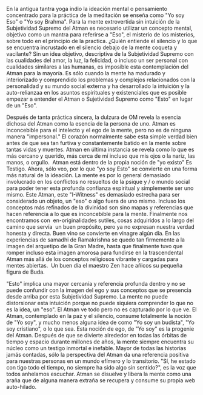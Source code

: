 


En la antigua tantra yoga indio la ideación mental o pensamiento concentrado para la práctica de la meditación se enseña como "Yo soy Eso" o "Yo soy Brahma". Para la mente extrovertida sin intuición de la Subjetividad Supremo del Atman es necesario utilizar un concepto mental, objetivo como un mantra para referirse a "Eso", el misterio de los misterios, sobre todo en el principio de la practica. ¿Quién entiende el silencio y lo que se encuentra incrustado en el silencio debajo de la mente coqueta y vacilante? Sin un idea objetivo, descriptiva de la Subjetividad Supremo con las cualidades del amor, la luz, la felicidad, o incluso un ser personal con cualidades similares a las humanas, es imposible esta contemplación del Atman para la mayoría. Es sólo cuando la mente ha madurado y interiorizado y comprendido los problemas y complejos relacionados con la personalidad y su mundo social externa y ha desarrollado la intuición y la auto-relianzaa en los asuntos espirituales y existenciales que es posible empezar a entender el Atman o Sujetividad Supremo como "Esto" en lugar de un "Eso".

Después de tanta práctica sincera, la dulzura de OM revela la esencia dichosa del Atman como la esencia de la persona de uno. Atman es inconcebible para el intelecto y el ego de la mente, pero no es de ninguna manera "impersonal." El corazón normalmente sabe esta simple verdad bien antes de que sea tan furtiva y constantemente batido en la mente sobre tantas vidas y muertes. Atman en última instancia se revela como lo que es más cercano y querido, más cerca de mí incluso que mis ojos o la nariz, las manos, o orgullo.  Atman está dentro de la propia noción de "yo existo" Es Testigo. Ahora, sólo veo, por lo que "yo soy Esto" se convierte en una forma más natural de la ideación.
La mente es por lo general demasiado involucrado en los conflictos no resueltos de la psique y / o mundo social para poder tener esta profunda confianza espiritual y simplemente ser uno mismo. Este Atman, este "I-Witness" es demasiado estrecha para ser considerado un objeto, un "eso" o algo fuera de uno mismo. Incluso los conceptos más refinados de la divinidad son sino mapas y referencias que hacen referencia a lo que es inconcebible para la mente. Finalmente nos encontramos con  en-originalidades sutiles, cosas adquiridos a lo largo del camino que servía  un buen propósito, pero ya no expresan nuestra verdad honesta y directa. Buen vino se convierte en vinagre algún día. En las experiencias de samadhi de Ramakrishna se quedo tan firmemente a la imagen del arquetipo de la Gran Madre, hasta que finalmente tuvo que romper incluso esta imagen amorosa para fundirse en la trascendental Atman más allá de los conceptos religiosos vibrante y cargadas para mentes abiertas.  Un buen día el maestro Zen hace añicos su pequeña figura de Buda.

"Esto" implica una mayor cercanía y referencia profunda dentro y no se puede confundir con la imagen del ego y sus conceptos que se presencia desde arriba por esta Subjetividad Supremo. La mente no puede distorsionar esta intuición porque no puede siquiera comprender lo que no es la idea, un "eso". El Atman ve todo pero no es capturado por lo que ve. El Atman, contemplado en la paz y el silencio, consume totalmente la noción de "Yo soy", y mucho menos alguna idea de como "Yo soy un budista", "Yo soy cristiano", o lo que sea. Esta noción de ego, de "Yo soy" es la progenie del Atman. Después de que se divierte alrededor en todas las órbitas de tiempo y espacio durante millones de años, la mente siempre encuentra su núcleo como un testigo inmortal e inefable. Mayor de todas las historias jamás contadas, sólo la perspectiva del Atman da una referencia positiva para nuestras personas en un mundo efímero y lo transitorio. "Sí, he estado con tigo todo el tiempo, no siempre ha sido algo sin sentido?", es la voz que todos anhelamos escuchar. Atman se disuelve y libera la mente como una araña que de alguna manera extraña se recupera y consume su propia web auto-hilado.
